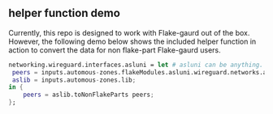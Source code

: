 
## helper function demo
Currently, this repo is designed to work with Flake-gaurd out of the box. However, the following demo below shows the included helper function in action to convert the data for non flake-part Flake-gaurd users.

```nix
networking.wireguard.interfaces.asluni = let # asluni can be anything.
 peers = inputs.automous-zones.flakeModules.asluni.wireguard.networks.asluni.peers.by-name;
 aslib = inputs.automous-zones.lib;
in {
    peers = aslib.toNonFlakeParts peers; 
};
```